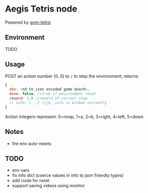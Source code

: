# Aegis Tetris node

Powered by [gym-tetris](https://github.com/Kautenja/gym-tetris)

## Environment
TODO

## Usage
POST an action number (0..5) to `/` to step the environment; returns:
```js
{
  obs: <nd-to-json encoded game board>,
  done: false, //true if environment reset
  reward: 1.0 //reward of current step
  // info: {...} //jk, info is broken currently
}
```
Action integers represent: 0=noop, 1=a, 2=b, 3=right, 4=left, 5=down

## Notes
- the env auto-resets

## TODO
- env vars
- fix info dict (coerce values in info to json friendly types)
- add route for reset
- support saving videos using monitor
